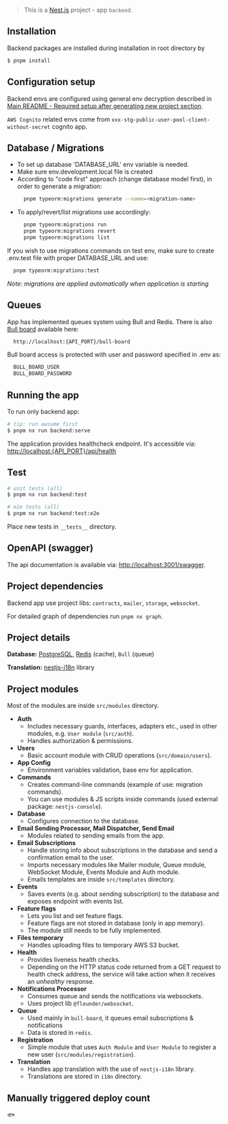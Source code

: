 > This is a [Nest.js](https://nestjs.com/) project - app `backend`.

## Installation

Backend packages are installed during installation in root directory by

```bash
$ pnpm install
```

## Configuration setup

Backend envs are configured using general env decryption described in [Main README - Required setup after generating new project section](../../README.md#required-setup-after-generating-new-project-from-flounder).

`AWS Cognito` related envs come from `xxx-stg-public-user-pool-client-without-secret` cognito app.

## Database / Migrations

- To set up database 'DATABASE_URL' env variable is needed.
- Make sure env.development.local file is created
- According to "code first" approach (change database model first), in order to generate a migration:
  ```bash
    pnpm typeorm:migrations generate --name=<migration-name>
  ```
- To apply/revert/list migrations use accordingly:
  ```bash
    pnpm typeorm:migrations run
    pnpm typeorm:migrations revert
    pnpm typeorm:migrations list
  ```

If you wish to use migrations commands on test env, make sure to create .env.test file with proper DATABASE_URL and use:

```bash
  pnpm typeorm:migrations:test
```

_Note: migrations are applied automatically when application is starting_

## Queues

App has implemented queues system using Bull and Redis. There is
also [Bull board](https://github.com/felixmosh/bull-board#readme) available here:

```bash
  http://localhost:{API_PORT}/bull-board
```

Bull board access is protected with user and password specified in .env as:

```bash
  BULL_BOARD_USER
  BULL_BOARD_PASSWORD
```

## Running the app

To run only backend app:

```bash
# tip: run awsume first
$ pnpm nx run backend:serve
```

The application provides healthcheck endpoint. It's accessible
via: [http://localhost:{API_PORT}/api/health](http://localhost:{API_PORT}/api/health)

## Test

```bash
# unit tests (all)
$ pnpm nx run backend:test

# e2e tests (all)
$ pnpm nx run backend:test:e2e
```

Place new tests in `__tests__` directory.

## OpenAPI (swagger)

The api documentation is available via: [http://localhost:3001/swagger](http://localhost:3001/swagger).

## Project dependencies

[comment]: <> (TODO: add link to ready libs README)
[comment]: <> (TODO: add nx-graph image)
Backend app use project libs: `contracts`, `mailer`, `storage`, `websocket`.

For detailed graph of dependencies run `pnpm nx graph`.

## Project details

**Database:** [PostgreSQL](https://www.postgresql.org/), [Redis](https://redis.io/) (cache), `Bull` (queue)

**Translation:** [nestjs-i18n](https://nestjs-i18n.com/) library

## Project modules

Most of the modules are inside `src/modules` directory.

- **Auth**
  - Includes necessary guards, interfaces, adapters etc., used in other modules, e.g. `User module` (`src/auth`).
  - Handles authorization & permissions.
- **Users**
  - Basic account module with CRUD operations (`src/domain/users`).
- **App Config**
  - Environment variables validation, base env for application.
- **Commands**
  - Creates command-line commands (example of use: migration commands).
  - You can use modules & JS scripts inside commands (used external package: `nestjs-console`).
- **Database**
  - Configures connection to the database.
- **Email Sending Processor, Mail Dispatcher, Send Email**
  - Modules related to sending emails from the app.
- **Email Subscriptions**
  - Handle storing info about subscriptions in the database and send a confirmation email to the user.
  - Imports necessary modules like Mailer module, Queue module, WebSocket Module, Events Module and Auth module.
  - Emails templates are inside `src/templates` directory.
- **Events**
  - Saves events (e.g. about sending subscription) to the database and exposes endpoint with events list.
- **Feature flags**
  - Lets you list and set feature flags.
  - Feature flags are not stored in database (only in app memory).
  - The module still needs to be fully implemented.
- **Files temporary**
  - Handles uploading files to temporary AWS S3 bucket.
- **Health**
  - Provides liveness health checks.
  - Depending on the HTTP status code returned from a GET request to health check address, the service will take action when it receives an _unhealthy_ response.
- **Notifications Processor**
  - Consumes queue and sends the notifications via websockets.
  - Uses project lib `@flounder/websocket`.
- **Queue**
  - Used mainly in `bull-board`, it queues email subscriptions & notifications
  - Data is stored in `redis`.
- **Registration**
  - Simple module that uses `Auth Module` and `User Module` to register a new user (`src/modules/registration`).
- **Translation**
  - Handles app translation with the use of `nestjs-i18n` library.
  - Translations are stored in `i18n` directory.

## Manually triggered deploy count

🐟

